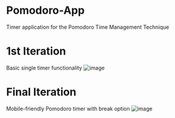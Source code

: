 # Pomodoro-App
 Timer application for the Pomodoro Time Management Technique 
 
 # 1st Iteration
 Basic single timer functionality
![image](https://user-images.githubusercontent.com/56516912/120905848-f1a14d80-c622-11eb-8ca3-1f44957713fa.png)

# Final Iteration
Mobile-friendly Pomodoro timer with break option
![image](https://user-images.githubusercontent.com/56516912/120936608-aea0b200-c6d6-11eb-9a99-5e82b9a3e1f3.png)
